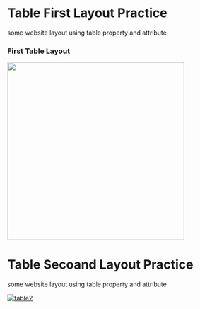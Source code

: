 <h1>Table First Layout Practice </h1>

<p> some website layout using table property and attribute </p>

<h3>First Table Layout </h3>
<a target="blank" href="https://awesome-newton-2af1fd.netlify.com/"> <img src="https://preview.ibb.co/gPtcDU/TABLE_1.png" width="400" /></a>

<h1>Table Secoand Layout Practice</h1>

<p> some website layout using table property and attribute </p>

<a href="https://objective-jang-409a01.netlify.com/"><img src="https://preview.ibb.co/dzNFHp/table2.png" alt="table2" border="0"></a>



